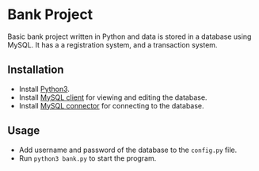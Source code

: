 # Bank Project

Basic bank project written in Python and data is stored in a database using MySQL. It has a a registration system, and a transaction system.

## Installation

- Install [Python3](https://www.python.org/downloads/).
- Install [MySQL client](https://dev.mysql.com/downloads/mysql/) for viewing and editing the database.
- Install [MySQL connector](https://dev.mysql.com/downloads/connector/python/) for connecting to the database.

## Usage

- Add username and password of the database to the `config.py` file.
- Run `python3 bank.py` to start the program.
